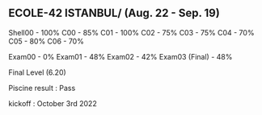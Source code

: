 ECOLE-42 ISTANBUL/
(Aug. 22 - Sep. 19)
-----------------------
Shell00 - 100%
C00 - 85%
C01 - 100%
C02 - 75%
C03 - 75%
C04 - 70%
C05 - 80%
C06 - 70%

Exam00 - 0%
Exam01 - 48%
Exam02 - 42%
Exam03 (Final) - 48%

Final Level (6.20)

Piscine result : Pass 

kickoff : October 3rd 2022 
